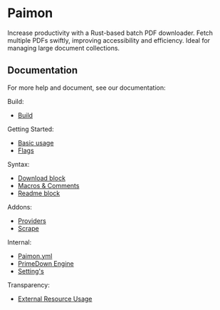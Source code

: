 # Paimon

Increase productivity with a Rust-based batch PDF downloader. Fetch multiple PDFs swiftly, improving accessibility and efficiency. Ideal for managing large document collections.

## Documentation

For more help and document, see our documentation:

Build:

* [Build](https://github.com/Ravenlib/Paimon/wiki/Build)

Getting Started:

* [Basic usage](https://github.com/Ravenlib/Paimon/wiki/Basic-usage)
* [Flags](https://github.com/Ravenlib/Paimon/wiki/Flags)

Syntax:

* [Download block](https://github.com/Ravenlib/Paimon/wiki/Download-block)
* [Macros &amp; Comments](https://github.com/Ravenlib/Paimon/wiki/Macros-&-Comments)
* [Readme block](https://github.com/Ravenlib/Paimon/wiki/Readme-block)

Addons:

* [Providers](https://github.com/Ravenlib/Paimon/wiki/Providers)
* [Scrape](https://github.com/Ravenlib/Paimon/wiki/Scrape)

Internal:

* [Paimon.yml](https://github.com/Ravenlib/Paimon/wiki/Paimon.yml)
* [PrimeDown Engine](https://github.com/Ravenlib/Paimon/wiki/PrimeDown-Engine)
* [Setting&#39;s](https://github.com/Ravenlib/Paimon/wiki/Settings)

Transparency:

* [External Resource Usage](https://github.com/Ravenlib/Paimon/wiki/External-Resource-Usage)
